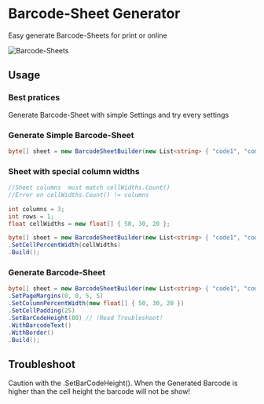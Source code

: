 ﻿# Barcode-Sheet Generator

Easy generate Barcode-Sheets for print or online

![Barcode-Sheets](https://i.imgur.com/rux312K.png)

## Usage
### Best pratices
Generate Barcode-Sheet with simple Settings and try every settings


### Generate Simple Barcode-Sheet
```c#
byte[] sheet = new BarcodeSheetBuilder(new List<string> { "code1", "code2" }, PageSize.A4, 2, 1).Build();
```

### Sheet with special column widths 
```c#
//Sheet columns  must match cellWidths.Count() 
//Error on cellWidths.Count() != columns 

int columns = 3;
int rows = 1;
float cellWidths = new float[] { 50, 30, 20 };

byte[] sheet = new BarcodeSheetBuilder(new List<string> { "code1", "code2", "code3" }, PageSize.A4, columns, rows)
.SetCellPercentWidth(cellWidths)
.Build();

```

### Generate Barcode-Sheet
```c#
byte[] sheet = new BarcodeSheetBuilder(new List<string> { "code1", "code2", "code3" }, PageSize.A4, 2, 1)
.SetPageMargins(0, 0, 5, 5)
.SetColumnPercentWidth(new float[] { 50, 30, 20 })
.SetCellPadding(25)
.SetBarCodeHeight(80) // !Read Troubleshoot!
.WithBarcodeText()
.WithBorder()
.Build();
```


## Troubleshoot
Caution with the .SetBarCodeHeight(). When the Generated Barcode is higher than the cell height the barcode will not be show!
